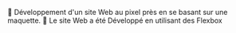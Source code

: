 🍥 Développement d'un site Web au pixel près en se basant sur une maquette.
🍥 Le site Web a été Développé en utilisant des Flexbox
